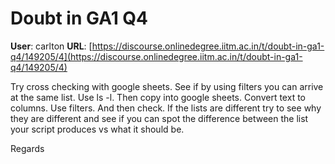 # Doubt in GA1 Q4

**User**: carlton
**URL**: [https://discourse.onlinedegree.iitm.ac.in/t/doubt-in-ga1-q4/149205/4](https://discourse.onlinedegree.iitm.ac.in/t/doubt-in-ga1-q4/149205/4)

Try cross checking with google sheets. See if by using filters you can arrive at the same list. Use ls -l. Then copy into google sheets. Convert text to columns. Use filters. And then check. If the lists are different try to see why they are different and see if you can spot the difference between the list your script produces vs what it should be.

Regards
